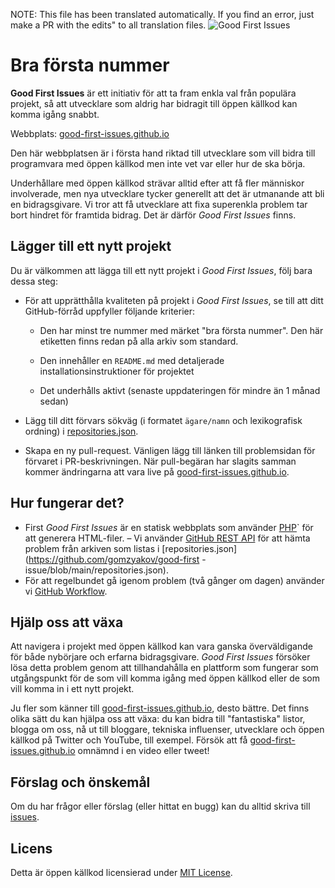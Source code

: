 NOTE: This file has been translated automatically. If you find an error, just make a PR with the edits" to all translation files.
![Good First Issues](../assets/github/social-preview.png)

# Bra första nummer

**Good First Issues** är ett initiativ för att ta fram enkla val från populära projekt, så att utvecklare som aldrig har bidragit till öppen källkod kan komma igång snabbt.

Webbplats: [good-first-issues.github.io](https://good-first-issues.github.io)

Den här webbplatsen är i första hand riktad till utvecklare som vill bidra till programvara med öppen källkod men inte vet var eller hur de ska börja.

Underhållare med öppen källkod strävar alltid efter att få fler människor involverade, men nya utvecklare tycker generellt att det är utmanande att bli en bidragsgivare. Vi tror att få utvecklare att fixa superenkla problem tar bort hindret för framtida bidrag. Det är därför *Good First Issues* finns.

## Lägger till ett nytt projekt

Du är välkommen att lägga till ett nytt projekt i *Good First Issues*, följ bara dessa steg:

- För att upprätthålla kvaliteten på projekt i *Good First Issues*, se till att ditt GitHub-förråd uppfyller följande kriterier:

     - Den har minst tre nummer med märket "bra första nummer". Den här etiketten finns redan på alla arkiv som standard.

     - Den innehåller en `README.md` med detaljerade installationsinstruktioner för projektet

     - Det underhålls aktivt (senaste uppdateringen för mindre än 1 månad sedan)

- Lägg till ditt förvars sökväg (i formatet `ägare/namn` och lexikografisk ordning) i [repositories.json](https://github.com/gomzyakov/good-first-issue/blob/main/repositories.json).

- Skapa en ny pull-request. Vänligen lägg till länken till problemsidan för förvaret i PR-beskrivningen. När pull-begäran har slagits samman kommer ändringarna att vara live på [good-first-issues.github.io](https://good-first-issues.github.io).

## Hur fungerar det?

- First *Good First Issues* är en statisk webbplats som använder [PHP](https://www.php.net)` för att generera HTML-filer.
– Vi använder [GitHub REST API](https://docs.github.com/en/rest) för att hämta problem från arkiven som listas i [repositories.json](https://github.com/gomzyakov/good-first -issue/blob/main/repositories.json).
- För att regelbundet gå igenom problem (två gånger om dagen) använder vi [GitHub Workflow](https://docs.github.com/en/actions/using-workflows).

## Hjälp oss att växa

Att navigera i projekt med öppen källkod kan vara ganska överväldigande för både nybörjare och erfarna bidragsgivare. *Good First Issues* försöker lösa detta problem genom att tillhandahålla en plattform som fungerar som utgångspunkt för de som vill komma igång med öppen källkod eller de som vill komma in i ett nytt projekt.

Ju fler som känner till [good-first-issues.github.io](https://good-first-issues.github.io), desto bättre. Det finns olika sätt du kan hjälpa oss att växa: du kan bidra till "fantastiska" listor, blogga om oss, nå ut till bloggare, tekniska influenser, utvecklare och öppen källkod på Twitter och YouTube, till exempel. Försök att få [good-first-issues.github.io](https://good-first-issues.github.io) omnämnd i en video eller tweet!

## Förslag och önskemål

Om du har frågor eller förslag (eller hittat en bugg) kan du alltid skriva till [issues](https://github.com/good-first-issues/good-first-issues.github.io/issues).

## Licens

Detta är öppen källkod licensierad under [MIT License](https://github.com/good-first-issues/good-first-issues.github.io/blob/main/LICENSE).
